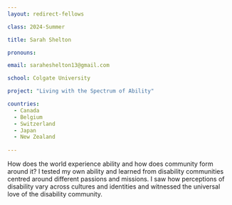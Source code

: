 ```yaml
---
layout: redirect-fellows

class: 2024-Summer

title: Sarah Shelton

pronouns: 

email: saraheshelton13@gmail.com

school: Colgate University

project: "Living with the Spectrum of Ability"

countries:
  - Canada
  - Belgium
  - Switzerland
  - Japan
  - New Zealand
  
---
```


How does the world experience ability and how does community form around it? I tested my own ability and learned from disability communities centred around different passions and missions. I saw how perceptions of disability vary across cultures and identities and witnessed the universal love of the disability community.
